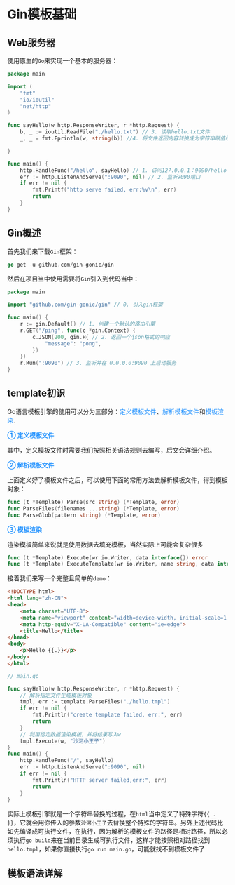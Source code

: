 # Gin模板基础

## Web服务器
使用原生的`Go`来实现一个基本的服务器：
```go
package main

import (
	"fmt"
	"io/ioutil"
	"net/http"
)

func sayHello(w http.ResponseWriter, r *http.Request) {
	b, _ := ioutil.ReadFile("./hello.txt") // 3. 读取hello.txt文件
	_, _ = fmt.Fprintln(w, string(b)) //4. 将文件返回内容转换成为字符串赋值给w

}

func main() {
	http.HandleFunc("/hello", sayHello) // 1. 访问127.0.0.1：9090/hello sayHello函数为处理器
	err := http.ListenAndServe(":9090", nil) // 2. 监听9090端口
	if err != nil {
		fmt.Printf("http serve failed, err:%v\n", err)
		return
	}
}

```

## Gin概述
首先我们来下载`Gin`框架：
```go
go get -u github.com/gin-gonic/gin
```
然后在项目当中使用需要将`Gin`引入到代码当中：
```go
package main

import "github.com/gin-gonic/gin" // 0. 引入gin框架

func main() {
	r := gin.Default() // 1. 创建一个默认的路由引擎
	r.GET("/ping", func(c *gin.Context) {
		c.JSON(200, gin.H{ // 2. 返回一个json格式的响应
			"message": "pong",
		})
	})
	r.Run(":9090") // 3. 监听并在 0.0.0.0:9090 上启动服务
}
```


## template初识

Go语言模板引擎的使用可以分为三部分：<font color=#1E90FF>定义模板文件</font>、<font color=#1E90FF>解析模板文件</font>和<font color=#1E90FF>模板渲染</font>.

<font color=#1E90FF>**① 定义模板文件**</font>

其中，定义模板文件时需要我们按照相关语法规则去编写，后文会详细介绍。

<font color=#1E90FF>**② 解析模板文件**</font>

上面定义好了模板文件之后，可以使用下面的常用方法去解析模板文件，得到模板对象：
```go
func (t *Template) Parse(src string) (*Template, error)
func ParseFiles(filenames ...string) (*Template, error)
func ParseGlob(pattern string) (*Template, error)
```

<font color=#1E90FF>**③ 模板渲染**</font>

渲染模板简单来说就是使用数据去填充模板，当然实际上可能会复杂很多
```go
func (t *Template) Execute(wr io.Writer, data interface{}) error
func (t *Template) ExecuteTemplate(wr io.Writer, name string, data interface{}) error
```

接着我们来写一个完整且简单的`demo`：
```html
<!DOCTYPE html>
<html lang="zh-CN">
<head>
    <meta charset="UTF-8">
    <meta name="viewport" content="width=device-width, initial-scale=1.0">
    <meta http-equiv="X-UA-Compatible" content="ie=edge">
    <title>Hello</title>
</head>
<body>
    <p>Hello {{.}}</p>
</body>
</html>
```
```go
// main.go

func sayHello(w http.ResponseWriter, r *http.Request) {
	// 解析指定文件生成模板对象
	tmpl, err := template.ParseFiles("./hello.tmpl")
	if err != nil {
		fmt.Println("create template failed, err:", err)
		return
	}
	// 利用给定数据渲染模板，并将结果写入w
	tmpl.Execute(w, "沙河小王子")
}
func main() {
	http.HandleFunc("/", sayHello)
	err := http.ListenAndServe(":9090", nil)
	if err != nil {
		fmt.Println("HTTP server failed,err:", err)
		return
	}
}
```
实际上模板引擎就是一个字符串替换的过程，在`html`当中定义了特殊字符`{{ . }}`，它就会用你传入的参数`沙河小王子`去替换整个特殊的字符串。另外上述代码比如先编译成可执行文件，在执行，因为解析的模板文件的路径是相对路径，所以必须执行`go build`来在当前目录生成可执行文件，这样才能按照相对路径找到`hello.tmpl`，如果你直接执行`go run main.go`，可能就找不到模板文件了

## 模板语法详解
